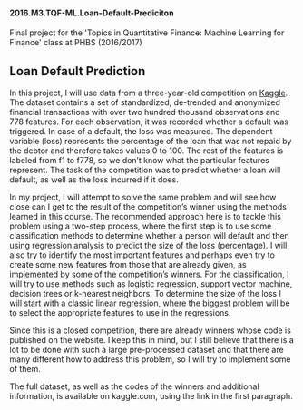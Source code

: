 #### 2016.M3.TQF-ML.Loan-Default-Prediciton
Final project for the 'Topics in Quantitative Finance: Machine Learning for Finance' class at PHBS (2016/2017)

## Loan Default Prediction


In this project, I will use data from a three-year-old competition on [Kaggle](https://www.kaggle.com/c/loan-default-prediction). The dataset contains a set of standardized, de-trended and anonymized financial transactions with over two hundred thousand observations and 778 features. For each observation, it was recorded whether a default was triggered. In case of a default, the loss was measured. The dependent variable (loss) represents the percentage of the loan that was not repaid by the debtor and therefore takes values 0 to 100. The rest of the features is labeled from f1 to f778, so we don’t know what the particular features represent. The task of the competition was to predict whether a loan will default, as well as the loss incurred if it does.

In my project, I will attempt to solve the same problem and will see how close can I get to the result of the competition’s winner using the methods learned in this course. The recommended approach here is to tackle this problem using a two-step process, where the first step is to use some classification methods to determine whether a person will default and then using regression analysis to predict the size of the loss (percentage). I will also try to identify the most important features and perhaps even try to create some new features from those that are already given, as implemented by some of the competition’s winners. For the classification, I will try to use methods such as logistic regression, support vector machine, decision trees or k-nearest neighbors. To determine the size of the loss I will start with a classic linear regression, where the biggest problem will be to select the appropriate features to use in the regressions.

Since this is a closed competition, there are already winners whose code is published on the website. I keep this in mind, but I still believe that there is a lot to be done with such a large pre-processed dataset and that there are many different how to address this problem, so I will try to implement some of them.

The full dataset, as well as the codes of the winners and additional information, is available on kaggle.com, using the link in the first paragraph.
